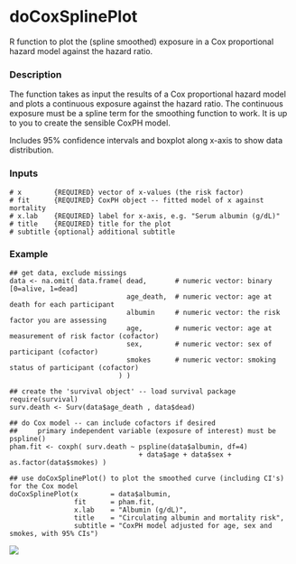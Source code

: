 doCoxSplinePlot
==============

R function to plot the (spline smoothed) exposure in a Cox proportional hazard model against the hazard ratio.

### Description
The function takes as input the results of a Cox proportional hazard model and plots a continuous exposure against the hazard ratio. The continuous exposure must be a spline term for the smoothing function to work. It is up to you to create the sensible CoxPH model.

Includes 95% confidence intervals and boxplot along x-axis to show data distribution.

### Inputs
```
# x        {REQUIRED} vector of x-values (the risk factor)
# fit      {REQUIRED} CoxPH object -- fitted model of x against mortality
# x.lab    {REQUIRED} label for x-axis, e.g. "Serum albumin (g/dL)"
# title    {REQUIRED} title for the plot
# subtitle {optional} additional subtitle
```

### Example
```
## get data, exclude missings
data <- na.omit( data.frame( dead,       # numeric vector: binary [0=alive, 1=dead]
                             age_death,  # numeric vector: age at death for each participant
                             albumin     # numeric vector: the risk factor you are assessing
                             age,        # numeric vector: age at measurement of risk factor (cofactor)
                             sex,        # numeric vector: sex of participant (cofactor)
                             smokes      # numeric vector: smoking status of participant (cofactor)
                           ) )

## create the 'survival object' -- load survival package
require(survival)
surv.death <- Surv(data$age_death , data$dead)

## do Cox model -- can include cofactors if desired
##     primary independent variable (exposure of interest) must be pspline()
pham.fit <- coxph( surv.death ~ pspline(data$albumin, df=4) 
                                + data$age + data$sex + as.factor(data$smokes) )

## use doCoxSplinePlot() to plot the smoothed curve (including CI's) for the Cox model
doCoxSplinePlot(x        = data$albumin, 
                fit      = pham.fit, 
                x.lab    = "Albumin (g/dL)", 
                title    = "Circulating albumin and mortality risk",
                subtitle = "CoxPH model adjusted for age, sex and smokes, with 95% CIs")

```
![](http://s22.postimg.org/vr887q00x/Albumin_mortality_risk.png)
